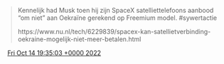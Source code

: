 > Kennelijk had Musk toen hij zijn SpaceX satelliettelefoons aanbood “om niet” aan Oekraïne gerekend op Freemium model\. \#sywertactie  
>   
> https://www\.nu\.nl/tech/6229839/spacex\-kan\-satellietverbinding\-oekraine\-mogelijk\-niet\-meer\-betalen\.html

<img src="../../media/tweet.ico" width="12" /> [Fri Oct 14 19:35:03 +0000 2022](https://twitter.com/DromerDenker/status/1581005684594049028)